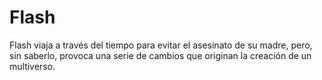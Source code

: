# Flash 


Flash viaja a través del tiempo para evitar el asesinato de su madre, pero, sin saberlo, provoca una serie de cambios que originan la creación de un multiverso.

